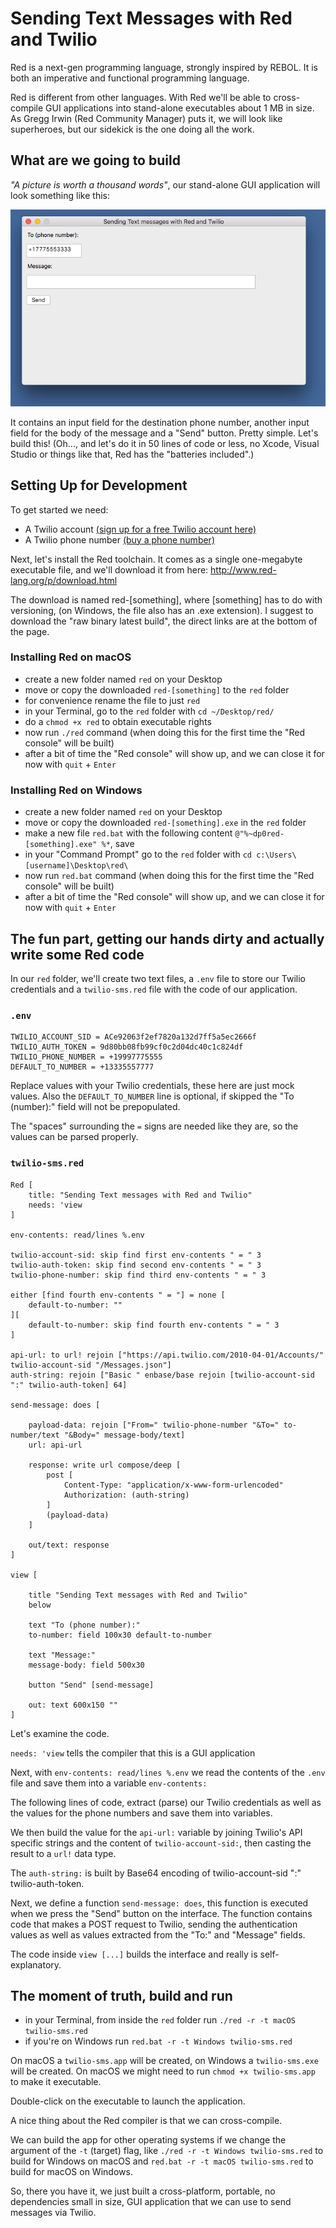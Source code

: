 # Sending Text Messages with Red and Twilio

Red is a next-gen programming language, strongly inspired by REBOL. It is both an imperative and functional programming language. 

Red is different from other languages. With Red we'll be able to cross-compile GUI applications into stand-alone executables about 1 MB in size. 
As Gregg Irwin (Red Community Manager) puts it, we will look like superheroes, but our sidekick is the one doing all the work.

## What are we going to build

_"A picture is worth a thousand words"_, our stand-alone GUI application will look something like this:

![Red GUI](Sending%20Text%20Messages%20with%20Red%20and%20Twilio_1.png?raw=true "Sending Text Messages with Red and Twilio")

It contains an input field for the destination phone number, another input field for the body of the message and a "Send" button. Pretty simple. Let's build this! (Oh..., and let's do it in 50 lines of code or less, no Xcode, Visual Studio or things like that, Red has the "batteries included".)

## Setting Up for Development

To get started we need:
- A Twilio account [(sign up for a free Twilio account here)](https://www.twilio.com/try-twilio])
- A Twilio phone number [(buy a phone number)](https://www.twilio.com/console/phone-numbers/search)

Next, let's install the Red toolchain. It comes as a single one-megabyte executable file, and we'll download it from here: http://www.red-lang.org/p/download.html

The download is named red-[something], where [something] has to do with versioning, (on Windows, the file also has an .exe extension). I suggest to download the "raw binary latest build", the direct links are at the bottom of the page.

### Installing Red on macOS
- create a new folder named `red` on your Desktop
- move or copy the downloaded `red-[something]` to the `red` folder
- for convenience rename the file to just `red`
- in your Terminal, go to the `red` folder with `cd ~/Desktop/red/`
- do a `chmod +x red` to obtain executable rights
- now run `./red` command (when doing this for the first time the "Red console" will be built)
- after a bit of time the "Red console" will show up, and we can close it for now with `quit` + `Enter`


### Installing Red on Windows
- create a new folder named `red` on your Desktop
- move or copy the downloaded `red-[something].exe` in the `red` folder
- make a new file `red.bat` with the following content `@"%~dp0red-[something].exe" %*`, save
- in your "Command Prompt" go to the `red` folder with `cd c:\Users\[username]\Desktop\red\`
- now run `red.bat` command (when doing this for the first time the "Red console" will be built)
- after a bit of time the "Red console" will show up, and we can close it for now with `quit` + `Enter`

## The fun part, getting our hands dirty and actually write some Red code

In our `red` folder, we'll create two text files, a `.env` file to store our Twilio credentials and a `twilio-sms.red` file with the code of our application.

### `.env`
```
TWILIO_ACCOUNT_SID = ACe92063f2ef7820a132d7ff5a5ec2666f
TWILIO_AUTH_TOKEN = 9d80bb08fb99cf0c2d04dc40c1c824df
TWILIO_PHONE_NUMBER = +19997775555
DEFAULT_TO_NUMBER = +13335557777
```
Replace values with your Twilio credentials, these here are just mock values. Also the `DEFAULT_TO_NUMBER` line is optional, if skipped the "To (number):" field will not be prepopulated.

The "spaces" surrounding the `=` signs are needed like they are, so the values can be parsed properly. 

### `twilio-sms.red`
```red
Red [
    title: "Sending Text messages with Red and Twilio"
    needs: 'view                          
]

env-contents: read/lines %.env

twilio-account-sid: skip find first env-contents " = " 3
twilio-auth-token: skip find second env-contents " = " 3
twilio-phone-number: skip find third env-contents " = " 3

either [find fourth env-contents " = "] = none [
    default-to-number: ""  
][
    default-to-number: skip find fourth env-contents " = " 3    
]

api-url: to url! rejoin ["https://api.twilio.com/2010-04-01/Accounts/" twilio-account-sid "/Messages.json"]
auth-string: rejoin ["Basic " enbase/base rejoin [twilio-account-sid ":" twilio-auth-token] 64]

send-message: does [

    payload-data: rejoin ["From=" twilio-phone-number "&To=" to-number/text "&Body=" message-body/text]
    url: api-url

    response: write url compose/deep [
        post [
            Content-Type: "application/x-www-form-urlencoded"
            Authorization: (auth-string)
        ]
        (payload-data)
    ]

    out/text: response
]

view [ 

    title "Sending Text messages with Red and Twilio"
    below 

    text "To (phone number):" 
    to-number: field 100x30 default-to-number

    text "Message:" 
    message-body: field 500x30 

    button "Send" [send-message]

    out: text 600x150 ""                          
]

```

Let's examine the code.

`needs: 'view` tells the compiler that this is a GUI application

Next, with `env-contents: read/lines %.env` we read the contents of the `.env` file and save them into a variable `env-contents:` 

The following lines of code, extract (parse) our Twilio credentials as well as the values for the phone numbers and save them into variables.

We then build the value for the `api-url:` variable by joining Twilio's API specific strings and the content of `twilio-account-sid:`, then casting the result to a `url!` data type.

The `auth-string:` is built by Base64 encoding of twilio-account-sid ":" twilio-auth-token.

Next, we define a function `send-message: does`, this function is executed when we press the "Send" button on the interface. The function contains code that makes a POST request to Twilio, sending the authentication values as well as values extracted from the "To:" and "Message" fields. 

The code inside `view [...]` builds the interface and really is self-explanatory.

## The moment of truth, build and run
- in your Terminal, from inside the `red` folder run `./red -r -t macOS twilio-sms.red`
- if you're on Windows run `red.bat -r -t Windows twilio-sms.red`

On macOS a `twilio-sms.app` will be created, on Windows a `twilio-sms.exe` will be created. On macOS we might need to run `chmod +x twilio-sms.app` to make it executable.

Double-click on the executable to launch the application.

A nice thing about the Red compiler is that we can cross-compile. 

We can build the app for other operating systems if we change the argument of the `-t` (target) flag, like `./red -r -t Windows twilio-sms.red` to build for Windows on macOS and `red.bat -r -t macOS twilio-sms.red` to build for macOS on Windows.

So, there you have it, we just built a cross-platform, portable, no dependencies small in size, GUI application that we can use to send messages via Twilio.



